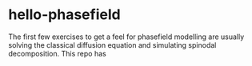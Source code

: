 # hello-phasefield

The first few exercises to get a feel for phasefield modelling are usually solving the classical diffusion equation and simulating spinodal decomposition. This repo has 

